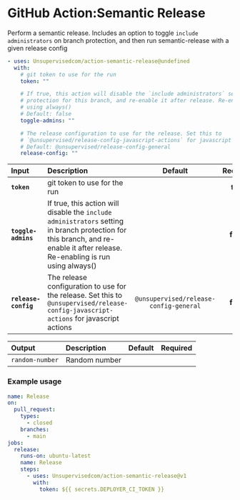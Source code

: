 <!-- start title -->

# GitHub Action:Semantic Release

<!-- end title -->
<!-- start description -->

Perform a semantic release. Includes an option to toggle `include administrators` on branch protection, and then run semantic-release with a given release config

<!-- end description -->
<!-- start contents -->
<!-- end contents -->
<!-- start usage -->

```yaml
- uses: Unsupervisedcom/action-semantic-release@undefined
  with:
    # git token to use for the run
    token: ""

    # If true, this action will disable the `include administrators` setting in branch
    # protection for this branch, and re-enable it after release. Re-enabling is run
    # using always()
    # Default: false
    toggle-admins: ""

    # The release configuration to use for the release. Set this to
    # `@unsupervised/release-config-javascript-actions` for javascript actions
    # Default: @unsupervised/release-config-general
    release-config: ""
```

<!-- end usage -->
   <!-- start inputs -->

| **Input**            | **Description**                                                                                                                                                                |              **Default**               | **Required** |
| :------------------- | :----------------------------------------------------------------------------------------------------------------------------------------------------------------------------- | :------------------------------------: | :----------: |
| **`token`**          | git token to use for the run                                                                                                                                                   |                                        |   **true**   |
| **`toggle-admins`**  | If true, this action will disable the `include administrators` setting in branch protection for this branch, and re-enable it after release. Re-enabling is run using always() |                                        |  **false**   |
| **`release-config`** | The release configuration to use for the release. Set this to `@unsupervised/release-config-javascript-actions` for javascript actions                                         | `@unsupervised/release-config-general` |  **false**   |

<!-- end inputs -->
   <!-- start outputs -->

| **Output**      | **Description** | **Default** | **Required** |
| :-------------- | :-------------- | ----------- | ------------ |
| `random-number` | Random number   |             |              |

<!-- end outputs -->
   <!-- start examples -->

### Example usage

```yaml
name: Release
on:
  pull_request:
    types:
      - closed
    branches:
      - main
jobs:
  release:
    runs-on: ubuntu-latest
    name: Release
    steps:
      - uses: Unsupervisedcom/action-semantic-release@v1
        with:
          token: ${{ secrets.DEPLOYER_CI_TOKEN }}
```

<!-- end examples -->
<!-- start [.github/ghdocs/examples/] -->
<!-- end [.github/ghdocs/examples/] -->
